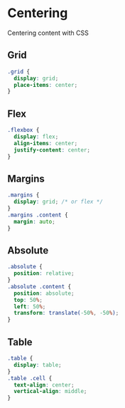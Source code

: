 # Centering

Centering content with CSS

## Grid

```css
.grid {
  display: grid;
  place-items: center;
}
```

## Flex

```css
.flexbox {
  display: flex;
  align-items: center;
  justify-content: center;
}
```

## Margins

```css
.margins {
  display: grid; /* or flex */
}
.margins .content {
  margin: auto;
}
```

## Absolute

```css
.absolute {
  position: relative;
}
.absolute .content {
  position: absolute;
  top: 50%;
  left: 50%;
  transform: translate(-50%, -50%);
}
```

## Table

```css
.table {
  display: table;
}
.table .cell {
  text-align: center;
  vertical-align: middle;
}
```
